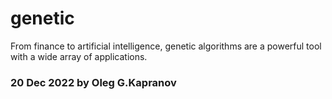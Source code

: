 # genetic

From finance to artificial intelligence, genetic algorithms are a
powerful tool with a wide array of applications.

### 20 Dec 2022 by Oleg G.Kapranov
